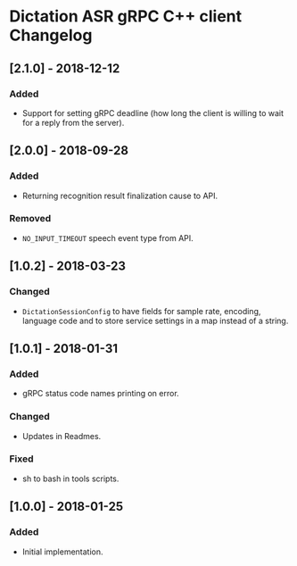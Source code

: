 # Dictation ASR gRPC C++ client Changelog

## [2.1.0] - 2018-12-12
### Added
- Support for setting gRPC deadline (how long the client is willing to wait for a reply from the server).

## [2.0.0] - 2018-09-28
### Added
- Returning recognition result finalization cause to API.

### Removed
- `NO_INPUT_TIMEOUT` speech event type from API.

## [1.0.2] - 2018-03-23
### Changed
- `DictationSessionConfig` to have fields for sample rate, encoding, language code and to store service settings in a map instead of a string.

## [1.0.1] - 2018-01-31
### Added
- gRPC status code names printing on error.

### Changed
- Updates in Readmes.

### Fixed
- sh to bash in tools scripts.

## [1.0.0] - 2018-01-25
### Added
- Initial implementation.
